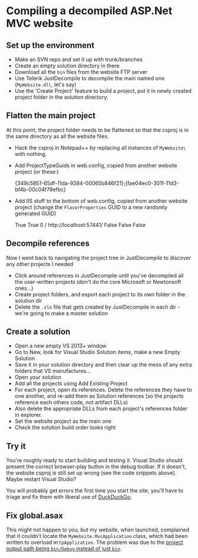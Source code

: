 # Compiling a decompiled ASP.Net MVC website

## Set up the environment

 * Make an SVN repo and set it up with trunk/branches
 * Create an empty solution directory in there
 * Download all the `bin` files from the website FTP server
 * Use Telerik JustDecompile to decompile the main named one (`MyWebsite.dll`, let's say)
 * Use the 'Create Project' feature to build a project, put it in newly created project folder in the solution directory.
 
## Flatten the main project

At this point, the project folder needs to be flattened so that the csproj is in the same directory as all the website files. 

 * Hack the csproj in Notepad++ by replacing all instances of `MyWebsite\` with nothing.
 * Add ProjectTypeGuids in web.config, copied from another website project (or these:)
 
	<ProjectTypeGuids>{349c5851-65df-11da-9384-00065b846f21};{fae04ec0-301f-11d3-bf4b-00c04f79efbc}</ProjectTypeGuids>
 
 * Add IIS stuff to the bottom of web.config, copied from another website project (change the `FlavorProperties` GUID to a new randomly generated GUID)

	<ProjectExtensions>
		<VisualStudio>
		  <FlavorProperties GUID="{d597882c-d741-470d-bba0-d7bd6ca0568a}">
			<WebProjectProperties>
			  <UseIIS>True</UseIIS>
			  <AutoAssignPort>True</AutoAssignPort>
			  <DevelopmentServerPort>0</DevelopmentServerPort>
			  <DevelopmentServerVPath>/</DevelopmentServerVPath>
			  <IISUrl>http://localhost:57441/</IISUrl>
			  <NTLMAuthentication>False</NTLMAuthentication>
			  <UseCustomServer>False</UseCustomServer>
			  <CustomServerUrl>
			  </CustomServerUrl>
			  <SaveServerSettingsInUserFile>False</SaveServerSettingsInUserFile>
			</WebProjectProperties>
		  </FlavorProperties>
		</VisualStudio>
	</ProjectExtensions>
 
## Decompile references

Now I went back to navigating the project tree in JustDecompile to discover any other projects I needed

 * Click around references in JustDecompile until you've decompiled all the user-written projects (don't do the core Microsoft or Newtonsoft ones...)
 * Create project folders, and export each project to its own folder in the solution dir
 * Delete the `.sln` file that gets created by JustDecompile in each dir - we're going to make a master solution
 
## Create a solution

 * Open a new empty VS 2013+ window
 * Go to New, look for Visual Studio Solution items, make a new Empty Solution
 * Save it in your solution directory and then clear up the mess of any extra folders that VS manufactures...
 * Open your solution
 * Add all the projects using Add Existing Project
 * For each project, open its references. Delete the references they have to one another, and re-add them as Solution references (so the projects reference each others code, not artifact DLLs)
 * Also delete the appropriate DLLs from each project's references folder in explorer.
 * Set the website project as the main one
 * Check the solution build order looks right
 
## Try it

You're roughly ready to start building and testing it. Visual Studio should present the correct browser-play button in the debug toolbar. If it doesn't, the website csproj is still set up wrong (see the code snippets above). Maybe restart Visual Studio?

You will probably get errors the first time you start the site, you'll have to triage and fix them with liberal use of [DuckDuckGo][ddg].

## Fix global.asax

This might not happen to you, but my website, when launched, complained that it couldn't locate the `MyWebsite.MvcApplication` class, which had been written to overload `HttpApplication`. The problem was due to the [project output path being `bin/Debug` instead of just `bin`][1].

[1]: http://stackoverflow.com/a/15415141
[ddg]: https://duckduckgo.com